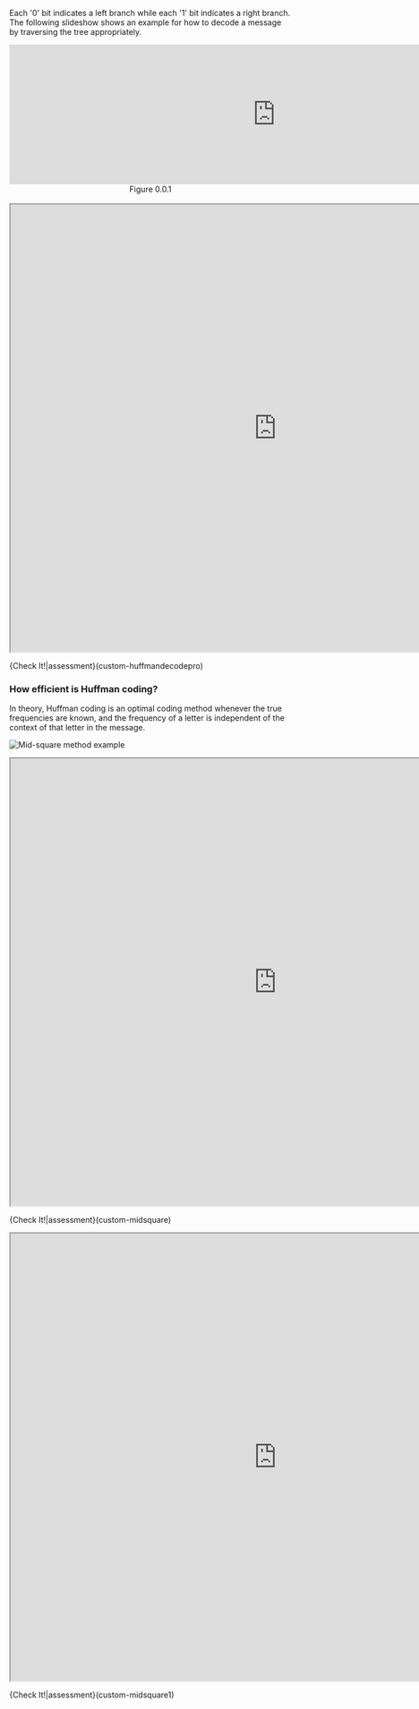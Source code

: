 Each '0' bit indicates a left branch while each '1' bit indicates a right branch. The following slideshow shows an example for how to decode a message by traversing the tree appropriately.


<iframe id="huffmanDecodeCON_iframe" src="https://global.codio.com/opendsa/v5/jsav/iframe/v1/huffmandecodecon.html" width="950" height="250" scrolling="yes" style="position: relative; top: 0px; border: 0; margin: 0; overflow: hidden;">Your browser does not support iframes.</iframe>
<br/>
<center>Figure 0.0.1 </center><br/>


 
<iframe id="HuffmanDecodePRO_iframe" src="https://global.codio.com/opendsa/v5/Exercises/Binary/HuffmanDecodePRO.html?selfLoggingEnabled=false&localMode=true&JXOP-debug=true&JOP-lang=en&JXOP-code=java&scoringServerEnabled=false&threshold=5&amp;points=1.0&required=True" class="embeddedExercise" width="950" height="800" data-showhide="show" scrolling="yes" style="position: relative; top: 0px;">Your browser does not support iframes.</iframe>

{Check It!|assessment}(custom-huffmandecodepro)






### How efficient is Huffman coding?

In theory, Huffman coding is an optimal coding method whenever the true frequencies are known, and the frequency of a letter is independent of the context of that letter in the message.



![Mid-square method example](Images/MidSquare.png)

 
<iframe id="MidSquare_iframe" src="https://global.codio.com/opendsa/v5/AV/Hashing/MidSquare.html?selfLoggingEnabled=false&localMode=true&JXOP-debug=true&JOP-lang=en&JXOP-code=java&scoringServerEnabled=false&threshold=5&amp;points=1.0&required=True" class="embeddedExercise" width="950" height="800" data-showhide="show" scrolling="yes" style="position: relative; top: 0px;">Your browser does not support iframes.</iframe>

{Check It!|assessment}(custom-midsquare)




<iframe id="MidSquare1_iframe" src="https://global.codio.com/opendsa/v5/AV/Hashing/MidSquare1.html?selfLoggingEnabled=false&localMode=true&JXOP-debug=true&JOP-lang=en&JXOP-code=java&scoringServerEnabled=false&threshold=5&amp;points=1.0&required=True" class="embeddedExercise" width="950" height="800" data-showhide="show" scrolling="yes" style="position: relative; top: 0px;">Your browser does not support iframes.</iframe>

{Check It!|assessment}(custom-midsquare1)
